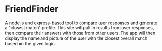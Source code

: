 # FriendFinder
A node.js and express-based tool to compare user responses and generate a "closest match" profile.  This site will pull in results from user responses, then compare their answers with those from other users. The app will then display the name and picture of the user with the closest overall match based on the given logic. 
